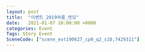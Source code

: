 ```yaml
---
layout: post
title:  "이벤트_2019여름_엔딩"
date:   2021-01-07 10:00:00 +0000
categories: Event
Tags: Story Event
SceneCode: ["scene_evt190627_cp0_q2_s10,7429311"]
---
```

